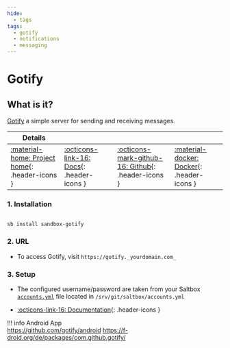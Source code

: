 ```yaml
---
hide:
  - tags
tags:
  - gotify
  - notifications
  - messaging
---
```


# Gotify

## What is it?

[Gotify](https://gotify.net/) a simple server for sending and receiving messages.

| Details     |             |             |             |
|-------------|-------------|-------------|-------------|
| [:material-home: Project home](https://gotify.net/){: .header-icons } | [:octicons-link-16: Docs](https://gotify.github.io/api-docs/){: .header-icons } | [:octicons-mark-github-16: Github](https://github.com/gotify/server){: .header-icons } | [:material-docker: Docker](https://hub.docker.com/r/gotify/server){: .header-icons }|

### 1. Installation

``` shell

sb install sandbox-gotify

```

### 2. URL

- To access Gotify, visit `https://gotify._yourdomain.com_`

### 3. Setup

- The configured username/password are taken from your Saltbox [`accounts.yml`](../../saltbox/install/install.md#step-2-configuration) file located in `/srv/git/saltbox/accounts.yml`

- [:octicons-link-16: Documentation](https://gotify.github.io/api-docs/){: .header-icons }

!!! info
    Android App <br />
    <https://github.com/gotify/android>
    <https://f-droid.org/de/packages/com.github.gotify/>

